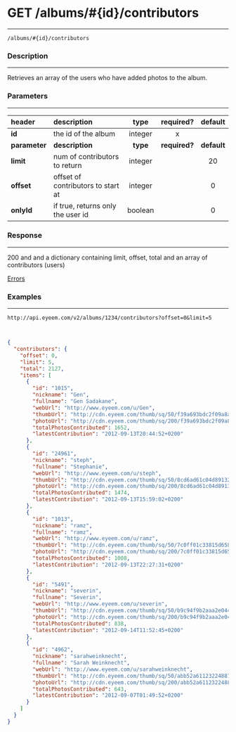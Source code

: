 # GET /albums/#{id}/contributors 
***
`/albums/#{id}/contributors`

### Description
***
Retrieves an array of the users who have added photos to the album.

### Parameters
***

|header| description| type |required? |default|
|:---------|:--------------|:----------:|:------------:|:------------:|
|**id**| the id of the album|integer|x||
|**parameter**| **description**| **type** |**required?** |**default**|
|**limit**|num of contributors to return|integer||20|
|**offset**|offset of contributors to start at|integer||0|
|**onlyId**|if true, returns only the user id|boolean||0|


### Response
***

200 and and a dictionary containing limit, offset, total and an array of contributors (users)


[Errors](../../resources/errors.md#files)
### Examples
***

`http://api.eyeem.com/v2/albums/1234/contributors?offset=0&limit=5`

```json


{
  "contributors": {
    "offset": 0,
    "limit": 5,
    "total": 2127,
    "items": [
      {
        "id": "1015",
        "nickname": "Gen",
        "fullname": "Gen Sadakane",
        "webUrl": "http://www.eyeem.com/u/Gen",
        "thumbUrl": "http://cdn.eyeem.com/thumb/sq/50/f39a693bdc2f09a8af61ecf003e448e8482755a8.jpg",
        "photoUrl": "http://cdn.eyeem.com/thumb/sq/200/f39a693bdc2f09a8af61ecf003e448e8482755a8.jpg",
        "totalPhotosContributed": 1652,
        "latestContribution": "2012-09-13T20:44:52+0200"
      },
      {
        "id": "24961",
        "nickname": "steph",
        "fullname": "Stephanie",
        "webUrl": "http://www.eyeem.com/u/steph",
        "thumbUrl": "http://cdn.eyeem.com/thumb/sq/50/8cd6ad61c04d891321decc446dcf7c1ff36eb631.jpg",
        "photoUrl": "http://cdn.eyeem.com/thumb/sq/200/8cd6ad61c04d891321decc446dcf7c1ff36eb631.jpg",
        "totalPhotosContributed": 1474,
        "latestContribution": "2012-09-13T15:59:02+0200"
      },
      {
        "id": "1013",
        "nickname": "ramz",
        "fullname": "ramz",
        "webUrl": "http://www.eyeem.com/u/ramz",
        "thumbUrl": "http://cdn.eyeem.com/thumb/sq/50/7c0ff01c33815d65840b1ff9c849786898bad7d4.jpg",
        "photoUrl": "http://cdn.eyeem.com/thumb/sq/200/7c0ff01c33815d65840b1ff9c849786898bad7d4.jpg",
        "totalPhotosContributed": 1008,
        "latestContribution": "2012-09-13T22:27:31+0200"
      },
      {
        "id": "5491",
        "nickname": "severin",
        "fullname": "Severin",
        "webUrl": "http://www.eyeem.com/u/severin",
        "thumbUrl": "http://cdn.eyeem.com/thumb/sq/50/b9c94f9b2aaa2e0445816f21593035cdc997f53e.jpg",
        "photoUrl": "http://cdn.eyeem.com/thumb/sq/200/b9c94f9b2aaa2e0445816f21593035cdc997f53e.jpg",
        "totalPhotosContributed": 838,
        "latestContribution": "2012-09-14T11:52:45+0200"
      },
      {
        "id": "4962",
        "nickname": "sarahweinknecht",
        "fullname": "Sarah Weinknecht",
        "webUrl": "http://www.eyeem.com/u/sarahweinknecht",
        "thumbUrl": "http://cdn.eyeem.com/thumb/sq/50/abb52a61123224887b42ac49c4f4cda6a1cf3fbf.jpg",
        "photoUrl": "http://cdn.eyeem.com/thumb/sq/200/abb52a61123224887b42ac49c4f4cda6a1cf3fbf.jpg",
        "totalPhotosContributed": 643,
        "latestContribution": "2012-09-07T01:49:52+0200"
      }
    ]
  }
}

```


 